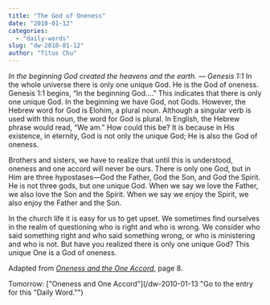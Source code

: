 ```yaml
---
title: "The God of Oneness"
date: "2010-01-12"
categories: 
  - "daily-words"
slug: "dw-2010-01-12"
author: "Titus Chu"
---
```


_In the beginning God created the heavens and the earth. — Genesis 1:1_ In the whole universe there is only one unique God. He is the God of oneness. Genesis 1:1 begins, “In the beginning God….” This indicates that there is only one unique God. In the beginning we have God, not Gods. However, the Hebrew word for God is Elohim, a plural noun. Although a singular verb is used with this noun, the word for God is plural. In English, the Hebrew phrase would read, “We am.” How could this be? It is because in His existence, in eternity, God is not only the unique God; He is also the God of oneness.

Brothers and sisters, we have to realize that until this is understood, oneness and one accord will never be ours. There is only one God, but in Him are three hypostases—God the Father, God the Son, and God the Spirit. He is not three gods, but one unique God. When we say we love the Father, we also love the Son and the Spirit. When we say we enjoy the Spirit, we also enjoy the Father and the Son.

In the church life it is easy for us to get upset. We sometimes find ourselves in the realm of questioning who is right and who is wrong. We consider who said something right and who said something wrong, or who is ministering and who is not. But have you realized there is only one unique God? This unique One is a God of oneness.

Adapted from [_Oneness and the One Accord_](/book-oneness/ "Go to the entry for this book."), page 8.

Tomorrow: ["Oneness and One Accord"](/dw-2010-01-13 "Go to the entry for this "Daily Word."")
